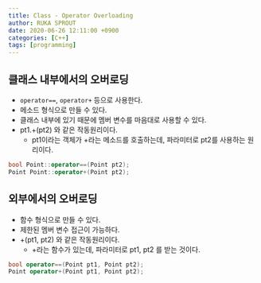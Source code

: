 ```yaml
---
title: Class - Operator Overloading
author: RUKA SPROUT
date: 2020-06-26 12:11:00 +0900
categories: [C++]
tags: [programming]
---
```


## 클래스 내부에서의 오버로딩

- `operator==`, `operator+` 등으로 사용한다.
- 메소드 형식으로 만들 수 있다.
- 클래스 내부에 있기 때문에 멤버 변수를 마음대로 사용할 수 있다.
- pt1.+(pt2) 와 같은 작동원리이다.
  - pt1이라는 객체가 +라는 메소드를 호출하는데, 파라미터로 pt2를 사용하는 원리이다.

```cpp
bool Point::operator==(Point pt2);
Point Point::operator+(Point pt2);
```

## 외부에서의 오버로딩

- 함수 형식으로 만들 수 있다.
- 제한된 멤버 변수 접근이 가능하다.
- +(pt1, pt2) 와 같은 작동원리이다.
  - +라는 함수가 있는데, 파라미터로 pt1, pt2 를 받는 것이다.

```cpp
bool operator==(Point pt1, Point pt2);
Point operator+(Point pt1, Point pt2);
```
